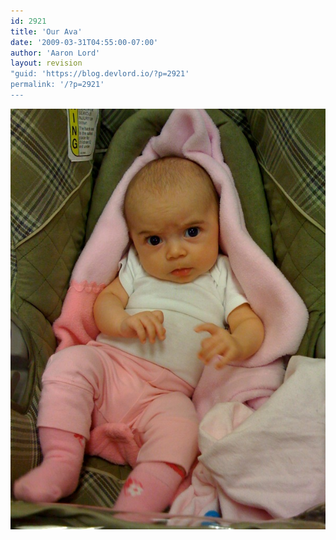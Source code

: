 ```yaml
---
id: 2921
title: 'Our Ava'
date: '2009-03-31T04:55:00-07:00'
author: 'Aaron Lord'
layout: revision
"guid: 'https://blog.devlord.io/?p=2921'
permalink: '/?p=2921'
---
```


<p class="mobile-photo"><a href="/assets/img/2011/10/photo-751794.jpg"><img src="/assets/img/2011/10/photo-751794.jpg?w=224" border="0" alt="" /></a></p><div class="blogger-post-footer"><img width='1' height='1' src="/2009/03/31/our-ava/"' /></div>
